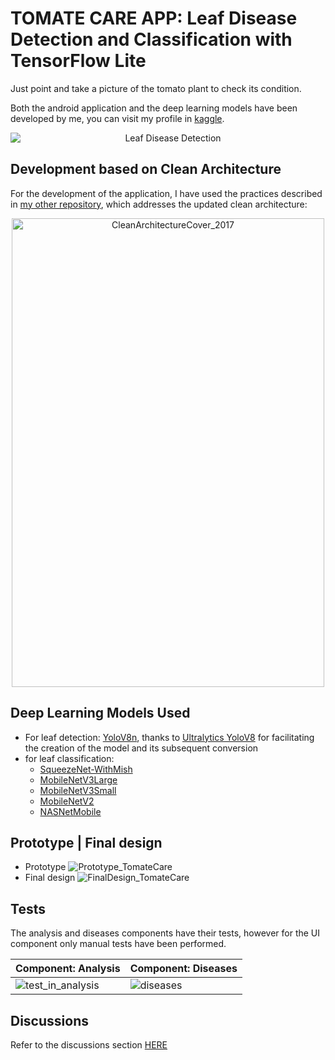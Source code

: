 # TOMATE CARE APP: Leaf Disease Detection and Classification with TensorFlow Lite
Just point and take a picture of the tomato plant to check its condition.

Both the android application and the deep learning models have been developed by me, you can visit my profile in [kaggle](https://www.kaggle.com/luisolazo).

<p align="center">
  <img src="https://github.com/vanskarner/TomateCare/assets/39975255/98fb3c13-340e-45d0-93c2-466f0282a16c" alt="Leaf Disease Detection" style="display: block; margin: auto;">
</p>

## Development based on Clean Architecture
For the development of the application, I have used the practices described in [my other repository](https://github.com/vanskarner/CleanMovie), which addresses the updated clean architecture:

<p align="center">
  <img src="https://github.com/vanskarner/CleanMovie/assets/39975255/7d7c53a6-7c85-4456-a725-99814d3b1eb5" alt="CleanArchitectureCover_2017" style="display: block; margin: auto;" width="500" height="750">
</p>

## Deep Learning Models Used
- For leaf detection: [YoloV8n](https://www.kaggle.com/code/luisolazo/leaf-detection-w-ultralytics-yolov8-and-tflite), thanks to [Ultralytics YoloV8](https://docs.ultralytics.com/) for facilitating the creation of the model and its subsequent conversion
- for leaf classification:
  - [SqueezeNet-WithMish](https://www.kaggle.com/code/luisolazo/tomato-disease-prediction-squeezenet-mish-97-3)
  - [MobileNetV3Large](https://www.kaggle.com/code/luisolazo/tomato-disease-prediction-mobilenetv3large-97-1)
  - [MobileNetV3Small](https://www.kaggle.com/code/luisolazo/tomato-disease-prediction-mobilenetv3small-96-6)
  - [MobileNetV2](https://www.kaggle.com/code/luisolazo/tomato-disease-prediction-mobilenetv2-93-8)
  - [NASNetMobile](https://www.kaggle.com/code/luisolazo/tomato-disease-prediction-nasnetmobile-90-1)

## Prototype | Final design
- Prototype
![Prototype_TomateCare](https://github.com/vanskarner/TomateCare/assets/39975255/63f4c512-d11e-4acb-a7d2-81e3aaac44ea)
- Final design
![FinalDesign_TomateCare](https://github.com/vanskarner/TomateCare/assets/39975255/fdd72c38-6cda-4b3b-9711-5602f1624532)

## Tests
The analysis and diseases components have their tests, however for the UI component only manual tests have been performed.

| Component: Analysis | Component: Diseases |
| --- | --- |
| ![test_in_analysis](https://github.com/vanskarner/TomateCare/assets/39975255/3242e9af-f67e-44cc-a57d-ca681c86f0ee) | ![diseases](https://github.com/vanskarner/TomateCare/assets/39975255/23f8c8d2-1e4e-4960-80fb-c06003d9071f) |

## Discussions
Refer to the discussions section [HERE](https://github.com/vanskarner/TomateCare/discussions)
